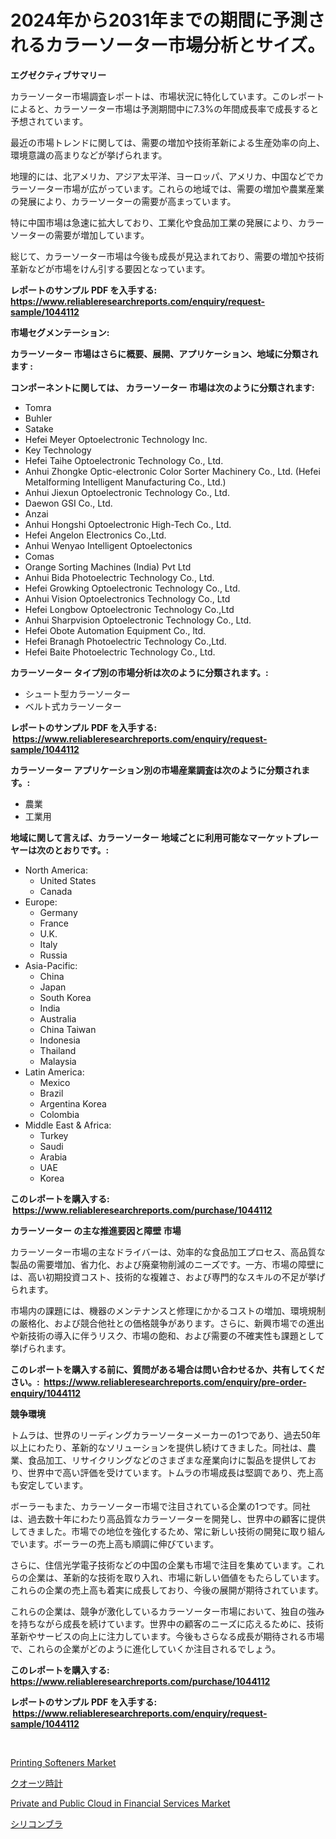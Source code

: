 <p><h1>2024年から2031年までの期間に予測されるカラーソーター市場分析とサイズ。</h1></p><p><strong>エグゼクティブサマリー</strong></p>
<p><p>カラーソーター市場調査レポートは、市場状況に特化しています。このレポートによると、カラーソーター市場は予測期間中に7.3%の年間成長率で成長すると予想されています。</p><p>最近の市場トレンドに関しては、需要の増加や技術革新による生産効率の向上、環境意識の高まりなどが挙げられます。</p><p>地理的には、北アメリカ、アジア太平洋、ヨーロッパ、アメリカ、中国などでカラーソーター市場が広がっています。これらの地域では、需要の増加や農業産業の発展により、カラーソーターの需要が高まっています。</p><p>特に中国市場は急速に拡大しており、工業化や食品加工業の発展により、カラーソーターの需要が増加しています。</p><p>総じて、カラーソーター市場は今後も成長が見込まれており、需要の増加や技術革新などが市場をけん引する要因となっています。</p></p>
<p><strong>レポートのサンプル PDF を入手する: <a href="https://www.reliableresearchreports.com/enquiry/request-sample/1044112">https://www.reliableresearchreports.com/enquiry/request-sample/1044112</a></strong></p>
<p><strong>市場セグメンテーション:</strong></p>
<p><strong> カラーソーター 市場はさらに概要、展開、アプリケーション、地域に分類されます :</strong></p>
<p><strong>コンポーネントに関しては、 カラーソーター 市場は次のように分類されます: &nbsp;</strong></p>
<p><ul><li>Tomra</li><li>Buhler</li><li>Satake</li><li>Hefei Meyer Optoelectronic Technology Inc.</li><li>Key Technology</li><li>Hefei Taihe Optoelectronic Technology Co., Ltd.</li><li>Anhui Zhongke Optic-electronic Color Sorter Machinery Co., Ltd. (Hefei Metalforming Intelligent Manufacturing Co., Ltd.)</li><li>Anhui Jiexun Optoelectronic Technology Co., Ltd.</li><li>Daewon GSI Co., Ltd.</li><li>Anzai</li><li>Anhui Hongshi Optoelectronic High-Tech Co., Ltd.</li><li>Hefei Angelon Electronics Co.,Ltd.</li><li>Anhui Wenyao Intelligent Optoelectonics</li><li>Comas</li><li>Orange Sorting Machines (India) Pvt Ltd</li><li>Anhui Bida Photoelectric Technology Co., Ltd.</li><li>Hefei Growking Optoelectronic Technology Co., Ltd.</li><li>Anhui Vision Optoelectronics Technology Co., Ltd</li><li>Hefei Longbow Optoelectronic Technology Co.,Ltd</li><li>Anhui Sharpvision Optoelectronic Technology Co., Ltd.</li><li>Hefei Obote Automation Equipment Co., ltd.</li><li>Hefei Branagh Photoelectric Technology Co.,Ltd.</li><li>Hefei Baite Photoelectric Technology Co., Ltd.</li></ul></p>
<p><strong> カラーソーター タイプ別の市場分析は次のように分類されます。:</strong></p>
<p><ul><li>シュート型カラーソーター</li><li>ベルト式カラーソーター</li></ul></p>
<p><strong>レポートのサンプル PDF を入手する: &nbsp;<a href="https://www.reliableresearchreports.com/enquiry/request-sample/1044112">https://www.reliableresearchreports.com/enquiry/request-sample/1044112</a></strong></p>
<p><strong> カラーソーター アプリケーション別の市場産業調査は次のように分類されます。:</strong></p>
<p><ul><li>農業</li><li>工業用</li></ul></p>
<p><strong>地域に関して言えば、カラーソーター 地域ごとに利用可能なマーケットプレーヤーは次のとおりです。:</strong></p>
<p><ul>
    <li>
        North America:
        <ul>
            <li>United States</li>
            <li>Canada</li>
        </ul>
    </li>
    <li>
        Europe:
        <ul>
            <li>Germany</li>
            <li>France</li>
            <li>U.K.</li>
            <li>Italy</li>
            <li>Russia</li>
        </ul>
    </li>
    <li>
        Asia-Pacific:
        <ul>
            <li>China</li>
            <li>Japan</li>
            <li>South Korea</li>
            <li>India</li>
            <li>Australia</li>
            <li>China Taiwan</li>
            <li>Indonesia</li>
            <li>Thailand</li>
            <li>Malaysia</li>
        </ul>
    </li>
    <li>
        Latin America:
        <ul>
            <li>Mexico</li>
            <li>Brazil</li>
            <li>Argentina Korea</li>
            <li>Colombia</li>
        </ul>
    </li>
    <li>
        Middle East & Africa:
        <ul>
            <li>Turkey</li>
            <li>Saudi</li>
            <li>Arabia</li>
            <li>UAE</li>
            <li>Korea</li>
        </ul>
    </li>
    </ul></p>
<p><strong>このレポートを購入する: &nbsp;<a href="https://www.reliableresearchreports.com/purchase/1044112">https://www.reliableresearchreports.com/purchase/1044112</a></strong></p>
<p><strong>カラーソーター の主な推進要因と障壁 市場</strong></p>
<p><p>カラーソーター市場の主なドライバーは、効率的な食品加工プロセス、高品質な製品の需要増加、省力化、および廃棄物削減のニーズです。一方、市場の障壁には、高い初期投資コスト、技術的な複雑さ、および専門的なスキルの不足が挙げられます。</p><p>市場内の課題には、機器のメンテナンスと修理にかかるコストの増加、環境規制の厳格化、および競合他社との価格競争があります。さらに、新興市場での進出や新技術の導入に伴うリスク、市場の飽和、および需要の不確実性も課題として挙げられます。</p></p>
<p><strong>このレポートを購入する前に、質問がある場合は問い合わせるか、共有してください。:&nbsp; <a href="https://www.reliableresearchreports.com/enquiry/pre-order-enquiry/1044112">https://www.reliableresearchreports.com/enquiry/pre-order-enquiry/1044112</a></strong></p>
<p><strong>競争環境</strong></p>
<p><p>トムラは、世界のリーディングカラーソーターメーカーの1つであり、過去50年以上にわたり、革新的なソリューションを提供し続けてきました。同社は、農業、食品加工、リサイクリングなどのさまざまな産業向けに製品を提供しており、世界中で高い評価を受けています。トムラの市場成長は堅調であり、売上高も安定しています。</p><p>ボーラーもまた、カラーソーター市場で注目されている企業の1つです。同社は、過去数十年にわたり高品質なカラーソーターを開発し、世界中の顧客に提供してきました。市場での地位を強化するため、常に新しい技術の開発に取り組んでいます。ボーラーの売上高も順調に伸びています。</p><p>さらに、住信光学電子技術などの中国の企業も市場で注目を集めています。これらの企業は、革新的な技術を取り入れ、市場に新しい価値をもたらしています。これらの企業の売上高も着実に成長しており、今後の展開が期待されています。</p><p>これらの企業は、競争が激化しているカラーソーター市場において、独自の強みを持ちながら成長を続けています。世界中の顧客のニーズに応えるために、技術革新やサービスの向上に注力しています。今後もさらなる成長が期待される市場で、これらの企業がどのように進化していくか注目されるでしょう。</p></p>
<p><strong>このレポートを購入する: &nbsp; <a href="https://www.reliableresearchreports.com/purchase/1044112">https://www.reliableresearchreports.com/purchase/1044112</a></strong></p>
<p><strong>レポートのサンプル PDF を入手する: &nbsp;<a href="https://www.reliableresearchreports.com/enquiry/request-sample/1044112">https://www.reliableresearchreports.com/enquiry/request-sample/1044112</a></strong><strong></strong></p>
<p>&nbsp;</p>
<p><p><a href="https://www.linkedin.com/pulse/printing-softeners-market-size-share-amp-trends-analysis-5yzke?trackingId=15EfNrbt8IS%2BHScswAogxw%3D%3D">Printing Softeners Market</a></p><p><a href="https://medium.com/@jodyomenick9056/%E3%82%AF%E3%82%AA%E3%83%BC%E3%83%84%E8%85%95%E6%99%82%E8%A8%88%E5%B8%82%E5%A0%B4%E3%81%AE%E3%83%88%E3%83%AC%E3%83%B3%E3%83%89%E3%81%A8%E5%B8%82%E5%A0%B4%E5%88%86%E6%9E%90%E3%81%AF-2024%E5%B9%B4%E3%81%8B%E3%82%892031%E5%B9%B4%E3%81%BE%E3%81%A7%E3%81%AE%E4%BA%88%E6%B8%AC%E3%81%A8%E3%81%AA%E3%81%A3%E3%81%A6%E3%81%84%E3%81%BE%E3%81%99-30290ef87941">クオーツ時計</a></p><p><a href="https://www.linkedin.com/pulse/decoding-private-public-cloud-financial-services-market-sbokf?trackingId=EAW08C3TxvG4KYDYGSFkiQ%3D%3D">Private and Public Cloud in Financial Services Market</a></p><p><a href="https://medium.com/@terrelliemann565620/%E3%82%B7%E3%83%AA%E3%82%B3%E3%83%B3%E3%83%96%E3%83%A9%E3%81%AE%E5%B8%82%E5%A0%B4%E8%A6%8F%E6%A8%A1%E3%81%A8%E5%B8%82%E5%A0%B4%E5%8B%95%E5%90%91-%E5%AE%8C%E5%85%A8%E3%81%AA%E6%A5%AD%E7%95%8C%E6%A6%82%E8%A6%B3-2024%E5%B9%B4%E3%81%8B%E3%82%892031%E5%B9%B4-7bbe448c1843">シリコンブラ</a></p></p>